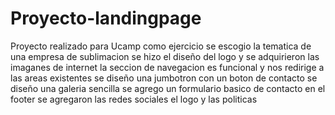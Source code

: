 # Proyecto-landingpage
Proyecto realizado para Ucamp como ejercicio
se escogio la tematica de una empresa de sublimacion
se hizo el diseño del logo y se adquirieron las imaganes de internet
la seccion de navegacion es funcional y nos redirige a las areas existentes
se diseño una jumbotron con un boton de contacto
se diseño una galeria sencilla
se agrego un formulario basico de contacto
en el footer se agregaron las redes sociales el logo y las politicas
